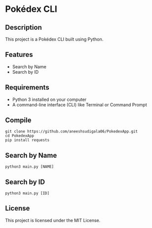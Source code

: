 # Pokédex CLI

## Description
This project is a Pokédex CLI built using Python.

## Features
- Search by Name
- Search by ID

## Requirements
- Python 3 installed on your computer
- A command-line interface (CLI) like Terminal or Command Prompt

## Compile
```
git clone https://github.com/aneeshsudigala06/PokedexApp.git
cd PokedexApp
pip install requests
```

## Search by Name
```
python3 main.py [NAME]
```

## Search by ID
```
python3 main.py [ID]
```

## License
This project is licensed under the MIT License.
